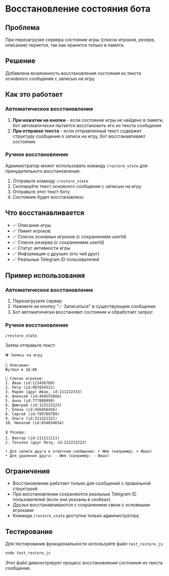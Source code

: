 # Восстановление состояния бота

## Проблема
При перезагрузке сервера состояние игры (список игроков, резерв, описание) теряется, так как хранится только в памяти.

## Решение
Добавлена возможность восстановления состояния из текста основного сообщения с записью на игру.

## Как это работает

### Автоматическое восстановление
1. **При нажатии на кнопки** - если состояние игры не найдено в памяти, бот автоматически пытается восстановить его из текста сообщения
2. **При отправке текста** - если отправленный текст содержит структуру сообщения о записи на игру, бот восстанавливает состояние

### Ручное восстановление
Администратор может использовать команду `/restore_state` для принудительного восстановления:

1. Отправьте команду `/restore_state`
2. Скопируйте текст основного сообщения с записью на игру
3. Отправьте этот текст боту
4. Состояние будет восстановлено

## Что восстанавливается

- ✅ Описание игры
- ✅ Лимит игроков
- ✅ Список основных игроков (с сохранением userId)
- ✅ Список резерва (с сохранением userId)
- ✅ Статус активности игры
- ✅ Информация о друзьях (кто чей друг)
- ✅ Реальные Telegram ID пользователей

## Пример использования

### Автоматическое восстановление
1. Перезагрузите сервер
2. Нажмите на кнопку "✅ Записаться" в существующем сообщении
3. Бот автоматически восстановит состояние и обработает запрос

### Ручное восстановление
```
/restore_state
```

Затем отправьте текст:
```
⚽ Запись на игру

📝 Описание:
Футбол в 18:00

👥 Список игроков:
1. Иван (id:123456789)
2. Петр (id:987654321)
3. Мария (друг Иван, id:111222333)
4. Алексей (id:444555666)
5. Анна (id:777888999)
6. Дмитрий (id:123123123)
7. Елена (id:456456456)
8. Сергей (id:789789789)
9. Ольга (id:321321321)
10. Николай (id:654654654)

⏳ Резерв:
1. Виктор (id:111111111)
2. Татьяна (друг Петр, id:222222222)

• Для записи друга в ответном сообщении: + Имя (например: + Иван)
• Для удаления друга: - Имя (например: - Иван)
```

## Ограничения

- Восстановление работает только для сообщений с правильной структурой
- При восстановлении сохраняются реальные Telegram ID пользователей (если они указаны в скобках)
- Друзья восстанавливаются с сохранением связи с основными игроками
- Команда `/restore_state` доступна только администратору

## Тестирование

Для тестирования функциональности используйте файл `test_restore.js`:

```bash
node test_restore.js
```

Этот файл демонстрирует процесс восстановления состояния из текста сообщения.
